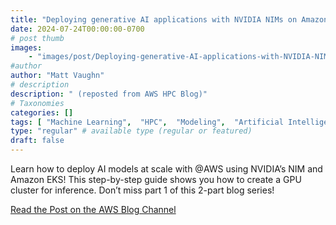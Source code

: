 ```yaml
---
title: "Deploying generative AI applications with NVIDIA NIMs on Amazon EKS"
date: 2024-07-24T00:00:00-0700
# post thumb
images:
    - "images/post/Deploying-generative-AI-applications-with-NVIDIA-NIMs-on-Amazon-EKS-1120x630.png"
#author
author: "Matt Vaughn"
# description
description: " (reposted from AWS HPC Blog)"
# Taxonomies
categories: []
tags: [ "Machine Learning",  "HPC",  "Modeling",  "Artificial Intelligence",  "Compute",  "hpcblog", ]
type: "regular" # available type (regular or featured)
draft: false
---
```


Learn how to deploy AI models at scale with @AWS using NVIDIA’s NIM and Amazon EKS! This step-by-step guide shows you how to create a GPU cluster for inference. Don’t miss part 1 of this 2-part blog series!

<a href="https://aws.amazon.com/blogs/hpc/deploying-generative-ai-applications-with-nvidia-nims-on-amazon-eks/" class="btn btn-primary btn-lg active" role="button" aria-pressed="true" style="margin-top: 8px;">Read the Post on the AWS Blog Channel</a>